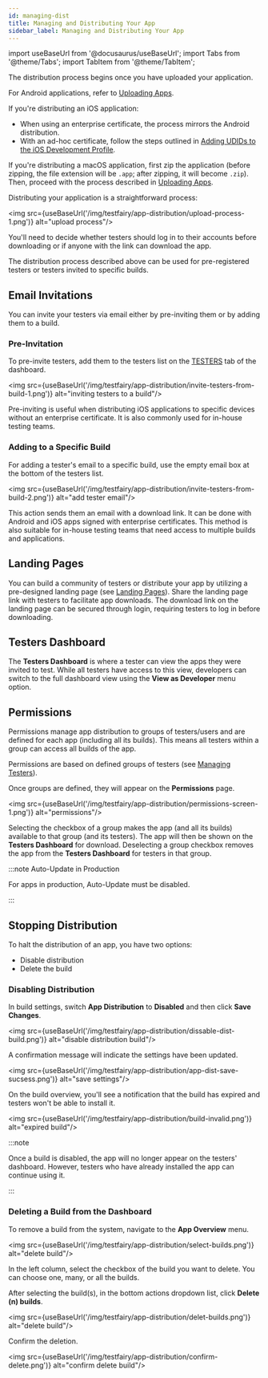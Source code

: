 ```yaml
---
id: managing-dist
title: Managing and Distributing Your App
sidebar_label: Managing and Distributing Your App
---
```


import useBaseUrl from '@docusaurus/useBaseUrl';
import Tabs from '@theme/Tabs';
import TabItem from '@theme/TabItem';

The distribution process begins once you have uploaded your application.

For Android applications, refer to [Uploading Apps](/testfairy/using-testfairy/uploading-an-app).

If you're distributing an iOS application:

- When using an enterprise certificate, the process mirrors the Android distribution.
- With an ad-hoc certificate, follow the steps outlined in [Adding UDIDs to the iOS Development Profile](/testfairy/sdk/ios/adding-udids/).

If you're distributing a macOS application, first zip the application (before zipping, the file extension will be `.app`; after zipping, it will become `.zip`). Then, proceed with the process described in [Uploading Apps](/testfairy/using-testfairy/uploading-an-app).

Distributing your application is a straightforward process:

<img src={useBaseUrl('/img/testfairy/app-distribution/upload-process-1.png')} alt="upload process"/>

You'll need to decide whether testers should log in to their accounts before downloading or if anyone with the link can download the app.

The distribution process described above can be used for pre-registered testers or testers invited to specific builds.

## Email Invitations

You can invite your testers via email either by pre-inviting them or by adding them to a build.

### Pre-Invitation

To pre-invite testers, add them to the testers list on the [TESTERS](https://app.testfairy.com/testers/) tab of the dashboard.

<img src={useBaseUrl('/img/testfairy/app-distribution/invite-testers-from-build-1.png')} alt="inviting testers to a build"/>

Pre-inviting is useful when distributing iOS applications to specific devices without an enterprise certificate. It is also commonly used for in-house testing teams.

### Adding to a Specific Build

For adding a tester's email to a specific build, use the empty email box at the bottom of the testers list.

<img src={useBaseUrl('/img/testfairy/app-distribution/invite-testers-from-build-2.png')} alt="add tester email"/>

This action sends them an email with a download link. It can be done with Android and iOS apps signed with enterprise certificates. This method is also suitable for in-house testing teams that need access to multiple builds and applications.

## Landing Pages

You can build a community of testers or distribute your app by utilizing a pre-designed landing page (see [Landing Pages](/testfairy/app-distribution/landing-pages)). Share the landing page link with testers to facilitate app downloads. The download link on the landing page can be secured through login, requiring testers to log in before downloading.

## Testers Dashboard

The **Testers Dashboard** is where a tester can view the apps they were invited to test. While all testers have access to this view, developers can switch to the full dashboard view using the **View as Developer** menu option.

## Permissions

Permissions manage app distribution to groups of testers/users and are defined for each app (including all its builds). This means all testers within a group can access all builds of the app.

Permissions are based on defined groups of testers (see [Managing Testers](/testfairy/testers/managing-testers)).

Once groups are defined, they will appear on the **Permissions** page.

<img src={useBaseUrl('/img/testfairy/app-distribution/permissions-screen-1.png')} alt="permissions"/>

Selecting the checkbox of a group makes the app (and all its builds) available to that group (and its testers). The app will then be shown on the **Testers Dashboard** for download. Deselecting a group checkbox removes the app from the **Testers Dashboard** for testers in that group.

:::note Auto-Update in Production

For apps in production, Auto-Update must be disabled.

:::

## Stopping Distribution

To halt the distribution of an app, you have two options:

- Disable distribution
- Delete the build

### Disabling Distribution

In build settings, switch **App Distribution** to **Disabled** and then click **Save Changes**.

<img src={useBaseUrl('/img/testfairy/app-distribution/dissable-dist-build.png')} alt="disable distribution build"/>

A confirmation message will indicate the settings have been updated.

<img src={useBaseUrl('/img/testfairy/app-distribution/app-dist-save-sucsess.png')} alt="save settings"/>

On the build overview, you'll see a notification that the build has expired and testers won't be able to install it.

<img src={useBaseUrl('/img/testfairy/app-distribution/build-invalid.png')} alt="expired build"/>

:::note

Once a build is disabled, the app will no longer appear on the testers' dashboard. However, testers who have already installed the app can continue using it.

:::

### Deleting a Build from the Dashboard

To remove a build from the system, navigate to the **App Overview** menu.

<img src={useBaseUrl('/img/testfairy/app-distribution/select-builds.png')} alt="delete build"/>

In the left column, select the checkbox of the build you want to delete. You can choose one, many, or all the builds.

After selecting the build(s), in the bottom actions dropdown list, click **Delete (n) builds**.

<img src={useBaseUrl('/img/testfairy/app-distribution/delet-builds.png')} alt="delete build"/>

Confirm the deletion.

<img src={useBaseUrl('/img/testfairy/app-distribution/confirm-delete.png')} alt="confirm delete build"/>
